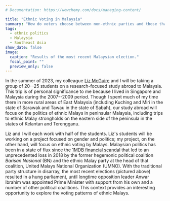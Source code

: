 ```yaml
---
# Documentation: https://wowchemy.com/docs/managing-content/

title: "Ethnic Voting in Malaysia"
summary: "How do voters choose between non-ethnic parties and those that represent their ethnic and religious identities? On a research-focused study abroad, my students will study the case of Ethnic Malays in Malaysia."
tags:
  - ethnic politics
  - Malaysia
  - Southeast Asia
show_date: false
image:
  caption: "Results of the most recent Malaysian election."
  focal_point: ""
  preview_only: false
---
```

In the summer of 2023, my colleague [Liz McGuire](https://fhssfaculty.byu.edu/directory/liz-mcguire) and I will be taking a group of 20--25 students on a research-focused study abroad to Malaysia. This trip is of personal significance to me because I lived in Singapore and Malaysia during the 2007--2009 period. Though I spent much of my time there in more rural areas of East Malaysia (including Kuching and Miri in the state of Sarawak and Tawau in the state of Sabah), our study abroad will focus on the politics of ethnic Malays in peninsular Malaysia, including trips to ethnic Malay strongholds on the eastern side of the peninsula in the states of Kelantan and Terengganu.

Liz and I will each work with half of the students. Liz's students will be working on a project focused on gender and politics; my project, on the other hand, will focus on ethnic voting by Malays. Malaysian politics has been in a state of flux since the [1MDB financial scandal](https://en.wikipedia.org/wiki/1Malaysia_Development_Berhad_scandal) that led to an unprecedented loss in 2018 by the former hegemonic political coalition *Barisan Nasional* (BN) and the ethnic Malay party at the head of that coalition, United Malays National Organization (UMNO). With the traditional party structure in disarray, the most recent elections (pictured above) resulted in a hung parliament, until longtime opposition leader Anwar Ibrahim was appointed Prime Minister with support from his own and a number of other political coalitions. This context provides an interesting opportunity to explore the voting patterns of ethnic Malays.

